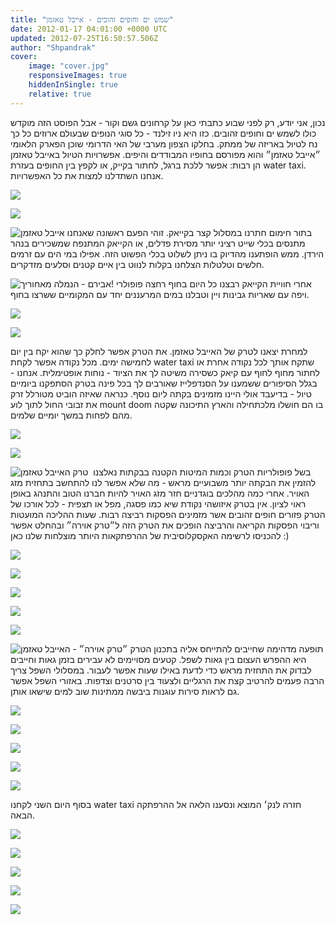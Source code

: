 ```yaml
---
title: "שמש ים וחופים זהובים - אייבל טאזמן"
date: 2012-01-17 04:01:00 +0000 UTC
updated: 2012-07-25T16:50:57.506Z
author: "Shpandrak"
cover:
    image: "cover.jpg"
    responsiveImages: true
    hiddenInSingle: true
    relative: true
---
```


נכון, אני יודע, רק לפני שבוע כתבתי כאן על קרחונים גשם וקור - אבל הפוסט הזה מוקדש כולו לשמש ים וחופים זהובים. כזו היא ניו זילנד - כל סוגי הנופים שבעולם ארוזים כל כך נח לטיול באריזה של ממתק. בחלקו הצפון מערבי של האי הדרומי שוכן הפארק הלאומי ״אייבל טאזמן״ והוא מפורסם בחופיו המבודדים והיפים. אפשרויות הטיול באייבל טאזמן הן רבות: אפשר ללכת ברגל, לחתור בקייק, או לקפץ בין החופים בעזרת water taxi. אנחנו השתדלנו למצות את כל האפשרויות.

![](Photo-Jan-16,-2012-1:03-AM.jpg)

![](Photo-Jan-16,-2012-5:15-AM.jpg)

![](Photo-Jan-17,-2012-1:09-AM.jpg "אייבל טאזמן")
בתור חימום חתרנו במסלול קצר בקייאק. זוהי הפעם ראשונה שאנחנו מתנסים בכלי שייט רציני יותר מסירת פדלים, או הקייאק המתנפח שמשכירים בנהר הירדן. ממש הופתענו מהדיוק בו ניתן לשלוט בכלי הפשוט הזה. אפילו במי הים עם זרמים חלשים וטלטלות הצלחנו בקלות לנווט בין איים קטנים וסלעים מזדקרים.

![](Photo-Jan-15,-2012-1:26-PM.jpg "אבירם - הנמלה מאחוריך!")
אחרי חוויית הקייאק רבצנו כל היום בחוף רחצה פופולרי ויפה עם שאריות גבינות ויין וטבלנו במים המרעננים יחד עם המקומיים ששרצו בחוף.

![](Photo-Jan-15,-2012-4:26-AM.jpg)

![](Photo-Jan-15,-2012-5:36-AM.jpg)

למחרת יצאנו לטרק של האייבל טאזמן. את הטרק אפשר לחלק כך שהוא יקח בין יום לחמישה ימים. מכל נקודה אפשר לקחת water taxi שתקח אותך לכל נקודה אחרת או לחתור מחוף לחוף עם קיאק כשסירה משיטה לך את הציוד - נוחות אופטימלית. אנחנו - בגלל הסיפורים ששמענו על הסנדפלייז שאורבים לך בכל פינה בטרק הסתפקנו ביומיים טיול - בדיעבד אולי היינו מזמינים בקתה ליום נוסף. כנראה שאיזה הוביט מטורלל זרק את זבובי החול לתוך לוע mount doom בו הם חושלו מלכתחילה והארץ התיכונה שקטה מהם לפחות במשך יומיים שלמים.

![](Photo-Jan-16,-2012-12:58-AM.jpg)

![](Photo-Jan-16,-2012-1:37-AM.jpg)

![](Photo-Jan-17,-2012-12:08-AM.jpg "טרק האייבל טאזמן")
 בשל פופולריות הטרק וכמות המיטות הקטנה בבקתות נאלצנו להזמין את הבקתה יותר משבועיים מראש - מה שלא אפשר לנו להתחשב בתחזית מזג האויר. אחרי כמה מהלכים בוגדניים חזר מזג האויר להיות חברנו הטוב והתנהג באופן ראוי לציון. אין בטרק איזושהי נקודת שיא כמו פסגה, מפל או תצפית - לכל אורכו של הטרק פזורים חופים זהובים אשר מזמינים הפסקות רביצה רבות. שעות ההליכה המועטות וריבוי הפסקות הקריאה והרביצה הופכים את הטרק הזה ל״טרק אוירה״ ובהחלט אפשר להכניסו לרשימה האקסקלוסיבית של ההרפתקאות היותר מוצלחות שלנו כאן :)

![](Photo-Jan-16,-2012-2:28-AM.jpg)

![](Photo-Jan-17,-2012-3:10-AM.jpg)

![](Photo-Jan-16,-2012-3:24-AM.jpg)

![](Photo-Jan-16,-2012-3:08-AM.jpg)

![](Photo-Jan-16,-2012-1:49-AM.jpg)

![](cover.jpg "״טרק אוירה״ - האייבל טאזמן")
תופעה מדהימה שחייבים להתייחס אליה בתכנון הטרק היא ההפרש העצום בין גאות לשפל. קטעים מסויימים לא עבירים בזמן גאות וחייבים לבדוק את התחזית מראש כדי לדעת באילו שעות אפשר לעבור. במסלולי השפל צריך הרבה פעמים להרטיב קצת את הרגליים ולצעוד בין סרטנים וצדפות. באזורי השפל אפשר גם לראות סירות עוגנות ביבשה ממתינות שוב למים שישאו אותן.

![](Photo-Jan-17,-2012-12:31-AM.jpg)

![](Photo-Jan-17,-2012-12:39-AM.jpg)

![](Photo-Jan-17,-2012-12:40-AM.jpg)

![](Photo-Jan-17,-2012-2:55-AM.jpg)

![](Photo-Jan-17,-2012-4:08-AM.jpg)

בסוף היום השני לקחנו water taxi חזרה לנק׳ המוצא ונסענו הלאה אל ההרפתקה הבאה.

![](Photo-Jan-17,-2012-4:37-AM.jpg)

![](Photo-Jan-20,-2012-10:43-PM.jpg)

![](Photo-Jan-17,-2012-2:20-AM.jpg)

![](Photo-Jan-17,-2012-1:10-AM.jpg)

![](Photo-Jan-17,-2012-1:17-AM.jpg)
